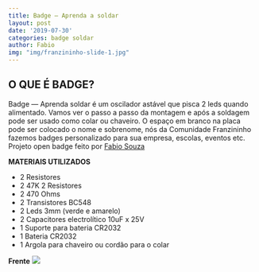 ```yaml
---
title: Badge — Aprenda a soldar
layout: post
date: '2019-07-30'
categories: badge soldar
author: Fabio
img: "img/franzininho-slide-1.jpg"
---
```


## O QUE É BADGE?
Badge — Aprenda soldar é um oscilador astável que pisca 2 leds quando alimentado. Vamos ver o passo a passo da montagem e após a soldagem pode ser usado como colar ou chaveiro. O espaço em branco na placa pode ser colocado o nome e sobrenome, nós da Comunidade Franzininho fazemos badges personalizado para sua empresa, escolas, eventos etc.
Projeto open badge feito por [Fabio Souza](https://medium.com/@fabiosouza)

**MATERIAIS UTILIZADOS**

* 2 Resistores
* 2 47K 2 Resistores
* 2 470 Ohms
* 2 Transistores BC548
* 2 Leds 3mm (verde e amarelo)
* 2 Capacitores electrolítico 10uF x 25V
* 1 Suporte para bateria CR2032
* 1 Bateria CR2032
* 1 Argola para chaveiro ou cordão para o colar

**Frente**
<img src="/img/frente.png" class="d-block mx-auto img-fluid" >
